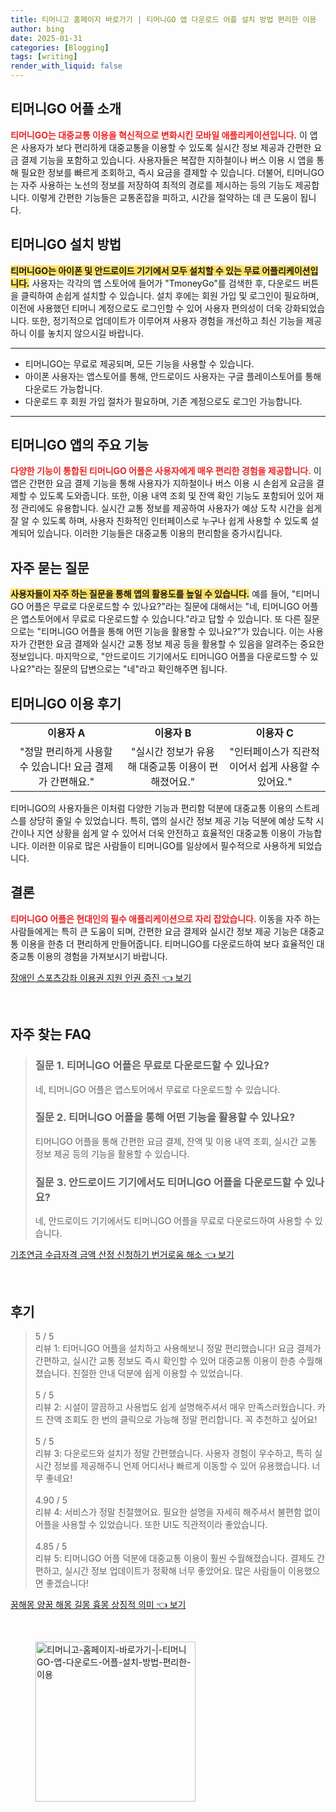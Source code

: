 ```yaml
---
title: 티머니고 홈페이지 바로가기 | 티머니GO 앱 다운로드 어플 설치 방법 편리한 이용
author: bing
date: 2025-01-31
categories: [Blogging]
tags: [writing]
render_with_liquid: false
---
```



<h2 id='TmoneyGo_어플_소개'>티머니GO 어플 소개</h2>

<p><b><span style="color: #ee2323;">티머니GO는 대중교통 이용을 혁신적으로 변화시킨 모바일 애플리케이션입니다.</span></b> 이 앱은 사용자가 보다 편리하게 대중교통을 이용할 수 있도록 실시간 정보 제공과 간편한 요금 결제 기능을 포함하고 있습니다. 사용자들은 복잡한 지하철이나 버스 이용 시 앱을 통해 필요한 정보를 빠르게 조회하고, 즉시 요금을 결제할 수 있습니다. 더불어, 티머니GO는 자주 사용하는 노선의 정보를 저장하여 최적의 경로를 제시하는 등의 기능도 제공합니다. 이렇게 간편한 기능들은 교통혼잡을 피하고, 시간을 절약하는 데 큰 도움이 됩니다.</p>

<h2 id='TmoneyGo_설치_방법'>티머니GO 설치 방법</h2>

<p><b><span style="background-color: #ffe066;">티머니GO는 아이폰 및 안드로이드 기기에서 모두 설치할 수 있는 무료 어플리케이션입니다.</span></b> 사용자는 각각의 앱 스토어에 들어가 "TmoneyGo"를 검색한 후, 다운로드 버튼을 클릭하여 손쉽게 설치할 수 있습니다. 설치 후에는 회원 가입 및 로그인이 필요하며, 이전에 사용했던 티머니 계정으로도 로그인할 수 있어 사용자 편의성이 더욱 강화되었습니다. 또한, 정기적으로 업데이트가 이루어져 사용자 경험을 개선하고 최신 기능을 제공하니 이를 놓치지 않으시길 바랍니다.</p>

<hr />

<ul>
    <li>티머니GO는 무료로 제공되며, 모든 기능을 사용할 수 있습니다.</li>
    <li>아이폰 사용자는 앱스토어를 통해, 안드로이드 사용자는 구글 플레이스토어를 통해 다운로드 가능합니다.</li>
    <li>다운로드 후 회원 가입 절차가 필요하며, 기존 계정으로도 로그인 가능합니다.</li>
</ul>

<hr />

<h2 id='TmoneyGo_앱의_주요_기능'>티머니GO 앱의 주요 기능</h2>

<p><b><span style="color: #ee2323;">다양한 기능이 통합된 티머니GO 어플은 사용자에게 매우 편리한 경험을 제공합니다.</span></b> 이 앱은 간편한 요금 결제 기능을 통해 사용자가 지하철이나 버스 이용 시 손쉽게 요금을 결제할 수 있도록 도와줍니다. 또한, 이용 내역 조회 및 잔액 확인 기능도 포함되어 있어 재정 관리에도 유용합니다. 실시간 교통 정보를 제공하여 사용자가 예상 도착 시간을 쉽게 잘 알 수 있도록 하며, 사용자 친화적인 인터페이스로 누구나 쉽게 사용할 수 있도록 설계되어 있습니다. 이러한 기능들은 대중교통 이용의 편리함을 증가시킵니다.</p>

<h2 id='자주_묻는_질문'>자주 묻는 질문</h2>

<p><b><span style="background-color: #ffe066;">사용자들이 자주 하는 질문을 통해 앱의 활용도를 높일 수 있습니다.</span></b> 예를 들어, "티머니GO 어플은 무료로 다운로드할 수 있나요?"라는 질문에 대해서는 "네, 티머니GO 어플은 앱스토어에서 무료로 다운로드할 수 있습니다."라고 답할 수 있습니다. 또 다른 질문으로는 "티머니GO 어플을 통해 어떤 기능을 활용할 수 있나요?"가 있습니다. 이는 사용자가 간편한 요금 결제와 실시간 교통 정보 제공 등을 활용할 수 있음을 알려주는 중요한 정보입니다. 마지막으로, "안드로이드 기기에서도 티머니GO 어플을 다운로드할 수 있나요?"라는 질문의 답변으로는 "네"라고 확인해주면 됩니다.</p>

<h2 id='TmoneyGo_이용_후기'>티머니GO 이용 후기</h2>

<table>
    <tr>
        <td style="text-align: center; height: 17px;"><b>이용자 A</b></td>
        <td style="text-align: center; height: 17px;"><b>이용자 B</b></td>
        <td style="text-align: center; height: 17px;"><b>이용자 C</b></td>
    </tr>
    <tr>
        <td style="text-align: center; height: 17px;">"정말 편리하게 사용할 수 있습니다! 요금 결제가 간편해요."</td>
        <td style="text-align: center; height: 17px;">"실시간 정보가 유용해 대중교통 이용이 편해졌어요."</td>
        <td style="text-align: center; height: 17px;">"인터페이스가 직관적이어서 쉽게 사용할 수 있어요."</td>
    </tr>
</table>

<p>티머니GO의 사용자들은 이처럼 다양한 기능과 편리함 덕분에 대중교통 이용의 스트레스를 상당히 줄일 수 있었습니다. 특히, 앱의 실시간 정보 제공 기능 덕분에 예상 도착 시간이나 지연 상황을 쉽게 알 수 있어서 더욱 안전하고 효율적인 대중교통 이용이 가능합니다. 이러한 이유로 많은 사람들이 티머니GO를 일상에서 필수적으로 사용하게 되었습니다.</p>

<h2 id='TmoneyGo_결론'>결론</h2>

<p><b><span style="color: #ee2323;">티머니GO 어플은 현대인의 필수 애플리케이션으로 자리 잡았습니다.</span></b> 이동을 자주 하는 사람들에게는 특히 큰 도움이 되며, 간편한 요금 결제와 실시간 정보 제공 기능은 대중교통 이용을 한층 더 편리하게 만들어줍니다. 티머니GO를 다운로드하여 보다 효율적인 대중교통 이용의 경험을 가져보시기 바랍니다.</p>


<p><a class="click-button" title="장애인 스포츠강좌 이용권 지원 인권 증진" href="https://blackassets.github.io/posts/%EC%9E%A5%EC%95%A0%EC%9D%B8-%EC%8A%A4%ED%8F%AC%EC%B8%A0%EA%B0%95%EC%A2%8C-%EC%9D%B4%EC%9A%A9%EA%B6%8C-%EC%A7%80%EC%9B%90-%EC%9D%B8%EA%B6%8C-%EC%A6%9D%EC%A7%84/" rel="dofollow">장애인 스포츠강좌 이용권 지원 인권 증진 👈 보기</a></p><br>
<h2 id='자주_찾는_FAQ'>자주 찾는 FAQ</h2>
<div itemscope="" itemtype="https://schema.org/FAQPage">
<blockquote>
<div itemscope="" itemprop="mainEntity" itemtype="https://schema.org/Question">
<h3 itemprop="name">질문 1. 티머니GO 어플은 무료로 다운로드할 수 있나요?</h3>
<div itemscope="" itemprop="acceptedAnswer" itemtype="https://schema.org/Answer">
<span itemprop="text">
<p>네, 티머니GO 어플은 앱스토어에서 무료로 다운로드할 수 있습니다.</p>
</span>
</div>
</div>
<div itemscope="" itemprop="mainEntity" itemtype="https://schema.org/Question">
<h3 itemprop="name">질문 2. 티머니GO 어플을 통해 어떤 기능을 활용할 수 있나요?</h3>
<div itemscope="" itemprop="acceptedAnswer" itemtype="https://schema.org/Answer">
<span itemprop="text">
<p>티머니GO 어플을 통해 간편한 요금 결제, 잔액 및 이용 내역 조회, 실시간 교통 정보 제공 등의 기능을 활용할 수 있습니다.</p>
</span>
</div>
</div>
<div itemscope="" itemprop="mainEntity" itemtype="https://schema.org/Question">
<h3 itemprop="name">질문 3. 안드로이드 기기에서도 티머니GO 어플을 다운로드할 수 있나요?</h3>
<div itemscope="" itemprop="acceptedAnswer" itemtype="https://schema.org/Answer">
<span itemprop="text">
<p>네, 안드로이드 기기에서도 티머니GO 어플을 무료로 다운로드하여 사용할 수 있습니다.</p>
</span>
</div>
</div>
</blockquote>
</div>
<p><a class="click-button" title="기초연금 수급자격 금액 산정 신청하기 번거로움 해소" href="https://blackassets.github.io/posts/%EA%B8%B0%EC%B4%88%EC%97%B0%EA%B8%88-%EC%88%98%EA%B8%89%EC%9E%90%EA%B2%A9-%EA%B8%88%EC%95%A1-%EC%82%B0%EC%A0%95-%EC%8B%A0%EC%B2%AD%ED%95%98%EA%B8%B0-%EB%B2%88%EA%B1%B0%EB%A1%9C%EC%9B%80-%ED%95%B4%EC%86%8C/" rel="dofollow">기초연금 수급자격 금액 산정 신청하기 번거로움 해소 👈 보기</a></p><br>
<h2 id='후기'>후기</h2>
<div itemscope itemtype="https://schema.org/Product">
  <blockquote>
  <div itemprop="review" itemscope itemtype="https://schema.org/Review">
      <div itemprop="reviewRating" itemscope itemtype="https://schema.org/Rating"> <span itemprop="ratingValue">5</span> / <span itemprop="bestRating">5</span> </div>
      <span itemprop="reviewBody">리뷰 1: 티머니GO 어플을 설치하고 사용해보니 정말 편리했습니다! 요금 결제가 간편하고, 실시간 교통 정보도 즉시 확인할 수 있어 대중교통 이용이 한층 수월해졌습니다. 친절한 안내 덕분에 쉽게 이용할 수 있었습니다.</span>
  </div>
  <br>
  <div itemprop="review" itemscope itemtype="https://schema.org/Review">
      <div itemprop="reviewRating" itemscope itemtype="https://schema.org/Rating"> <span itemprop="ratingValue">5</span> / <span itemprop="bestRating">5</span> </div>
      <span itemprop="reviewBody">리뷰 2: 시설이 깔끔하고 사용법도 쉽게 설명해주셔서 매우 만족스러웠습니다. 카드 잔액 조회도 한 번의 클릭으로 가능해 정말 편리합니다. 꼭 추천하고 싶어요!</span>
  </div>
  <br>
  <div itemprop="review" itemscope itemtype="https://schema.org/Review">
      <div itemprop="reviewRating" itemscope itemtype="https://schema.org/Rating"> <span itemprop="ratingValue">5</span> / <span itemprop="bestRating">5</span> </div>
      <span itemprop="reviewBody">리뷰 3: 다운로드와 설치가 정말 간편했습니다. 사용자 경험이 우수하고, 특히 실시간 정보를 제공해주니 언제 어디서나 빠르게 이동할 수 있어 유용했습니다. 너무 좋네요!</span>
  </div>
  <br>
  <div itemprop="review" itemscope itemtype="https://schema.org/Review">
      <div itemprop="reviewRating" itemscope itemtype="https://schema.org/Rating"> <span itemprop="ratingValue">4.90</span> / <span itemprop="bestRating">5</span> </div>
      <span itemprop="reviewBody">리뷰 4: 서비스가 정말 친절했어요. 필요한 설명을 자세히 해주셔서 불편함 없이 어플을 사용할 수 있었습니다. 또한 UI도 직관적이라 좋았습니다.</span>
  </div>
  <br>
  <div itemprop="review" itemscope itemtype="https://schema.org/Review">
      <div itemprop="reviewRating" itemscope itemtype="https://schema.org/Rating"> <span itemprop="ratingValue">4.85</span> / <span itemprop="bestRating">5</span> </div>
      <span itemprop="reviewBody">리뷰 5: 티머니GO 어플 덕분에 대중교통 이용이 훨씬 수월해졌습니다. 결제도 간편하고, 실시간 정보 업데이트가 정확해 너무 좋았어요. 많은 사람들이 이용했으면 좋겠습니다!</span>
  </div>
  </blockquote>
</div>
<p><a class="click-button" title="꿈해몽 양꿈 해몽 길몽 흉몽 상징적 의미" href="https://blackassets.github.io/posts/%EA%BF%88%ED%95%B4%EB%AA%BD-%EC%96%91%EA%BF%88-%ED%95%B4%EB%AA%BD-%EA%B8%B8%EB%AA%BD-%ED%9D%89%EB%AA%BD-%EC%83%81%EC%A7%95%EC%A0%81-%EC%9D%98%EB%AF%B8/" rel="dofollow">꿈해몽 양꿈 해몽 길몽 흉몽 상징적 의미 👈 보기</a></p><br>
<figure class="image"><img src="https://blackassets.github.io/assets/img/thumbnail/티머니고-홈페이지-바로가기-|-티머니GO-앱-다운로드-어플-설치-방법-편리한-이용.webp" alt="티머니고-홈페이지-바로가기-|-티머니GO-앱-다운로드-어플-설치-방법-편리한-이용" width="256" height="256"></figure>